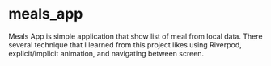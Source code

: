 # meals_app

Meals App is simple application that show list of meal from local data. There several technique that I learned from this project likes using Riverpod, explicit/implicit animation, and navigating between screen.
